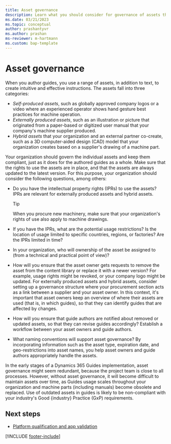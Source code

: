 ```yaml
---
title: Asset governance
description: Learn what you should consider for governance of assets that are used in guides in a regulated industry.
ms.date: 03/21/2023
ms.topic: conceptual
author: prashantyvr
ms.author: prashan
ms-reviewer: m-hartmann
ms.custom: bap-template
---
```


# Asset governance

When you author guides, you use a range of assets, in addition to text, to create intuitive and effective instructions. The assets fall into three categories:

- *Self-produced assets*, such as globally approved company logos or a video where an experienced operator shows hand gesture best practices for machine operation.
- *Externally produced assets*, such as an illustration or picture that originated from a paper-based or digitized user manual that your company's machine supplier produced.
- *Hybrid assets* that your organization and an external partner co-create, such as a 3D computer-aided design (CAD) model that your organization creates based on a supplier's drawing of a machine part.

Your organization should govern the individual assets and keep them compliant, just as it does for the authored guides as a whole. Make sure that the rights to use the assets are in place, and that the assets are always updated to the latest version. For this purpose, your organization should consider the following questions, among others:

- Do you have the intellectual property rights (IPRs) to use the assets? IPRs are relevant for externally produced assets and hybrid assets.

    > [!TIP]
    > When you procure new machinery, make sure that your organization's rights of use also apply to machine drawings.

- If you have the IPRs, what are the potential usage restrictions? Is the location of usage limited to specific countries, regions, or factories? Are the IPRs limited in time?
- In your organization, who will ownership of the asset be assigned to (from a technical and practical point of view)?
- How will you ensure that the asset owner gets requests to remove the asset from the content library or replace it with a newer version? For example, usage rights might be revoked, or your company logo might be updated. For externally produced assets and hybrid assets, consider setting up a governance structure where your procurement section acts as a link between a supplier and your asset owner. In this context, it's important that asset owners keep an overview of where their assets are used (that is, in which guides), so that they can identify guides that are affected by changes.
- How will you ensure that guide authors are notified about removed or updated assets, so that they can revise guides accordingly? Establish a workflow between your asset owners and guide authors.
- What naming conventions will support asset governance? By incorporating information such as the asset type, expiration date, and geo-restrictions into asset names, you help asset owners and guide authors appropriately handle the assets.

In the early stages of a Dynamics 365 Guides implementation, asset governance might seem redundant, because the project team is close to all processes. However, without asset governance, it will become difficult to maintain assets over time, as Guides usage scales throughout your organization and machine parts (including manuals) become obsolete and replaced. Use of outdated assets in guides is likely to be non-compliant with your industry's Good \{industry\} Practice (GxP) requirements.

## Next steps

- [Platform qualification and app validation](platform-qualification-app-validation.md)

[!INCLUDE [footer-include](../../includes/footer-banner.md)]
